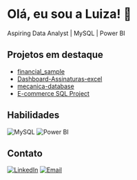 # Olá, eu sou a Luiza! 👋
Aspiring Data Analyst | MySQL | Power BI  

## Projetos em destaque
- [financial_sample](https://github.com/luiza-datahub/financial_sample)
- [Dashboard-Assinaturas-excel](https://github.com/luiza-datahub/dashboard-assinaturas-xbox)
- [mecanica-database](https://github.com/luiza-datahub/mecanica-database.git)
- [E-commerce SQL Project](https://github.com/luiza-datahub/e-commerce-sql-project)

## Habilidades
![MySQL](https://img.shields.io/badge/MySQL-4479A1?style=for-the-badge&logo=mysql&logoColor=white)
![Power BI](https://img.shields.io/badge/Power%20BI-F2C811?style=for-the-badge&logo=power-bi&logoColor=black)

## Contato
[![LinkedIn](https://img.shields.io/badge/LinkedIn-0077B5?style=for-the-badge&logo=linkedin&logoColor=white)](https://www.linkedin.com/in/luiza-abreu-ti/) [![Email](https://img.shields.io/badge/Email-D14836?style=for-the-badge&logo=gmail&logoColor=white)](mailto:luizaabreudossantos97@gmail.com)
